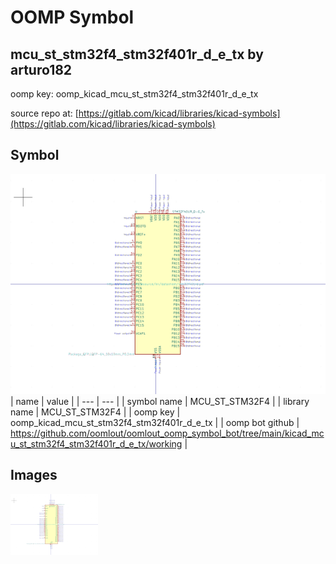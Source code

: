 # OOMP Symbol  
## mcu_st_stm32f4_stm32f401r_d_e_tx  by arturo182  
  
oomp key: oomp_kicad_mcu_st_stm32f4_stm32f401r_d_e_tx  
  
source repo at: [https://gitlab.com/kicad/libraries/kicad-symbols](https://gitlab.com/kicad/libraries/kicad-symbols)  
## Symbol  
  
[![working.png](working_600.png)](working.png)  
| name | value | 
| --- | --- | 
| symbol name | MCU_ST_STM32F4 | 
| library name | MCU_ST_STM32F4 | 
| oomp key | oomp_kicad_mcu_st_stm32f4_stm32f401r_d_e_tx | 
| oomp bot github | https://github.com/oomlout/oomlout_oomp_symbol_bot/tree/main/kicad_mcu_st_stm32f4_stm32f401r_d_e_tx/working | 
## Images  
  
[![working.png](working_140.png)](working.png)  
